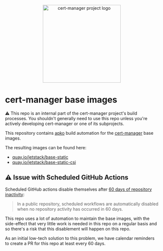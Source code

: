 <p align="center">
  <img src="https://raw.githubusercontent.com/cert-manager/cert-manager/d53c0b9270f8cd90d908460d69502694e1838f5f/logo/logo-small.png" height="256" width="256" alt="cert-manager project logo" />
</p>

# cert-manager base images

⚠️ This repo is an internal part of the cert-manager project's build processes. You shouldn't generally need to use this repo
unless you're actively developing cert-manager or one of its subprojects.

This repository contains [apko](https://apko.dev) build automation for the [cert-manager](https://cert-manager.io) base images.

The resulting images can be found here:

- [quay.io/jetstack/base-static](https://quay.io/repository/jetstack/base-static)
- [quay.io/jetstack/base-static-csi](https://quay.io/repository/jetstack/base-static-csi)

## ⚠️ Issue with Scheduled GitHub Actions

Scheduled GitHub actions disable themselves after [60 days of repository inactivity](https://docs.github.com/en/actions/administering-github-actions/usage-limits-billing-and-administration#disabling-and-enabling-workflows):

> In a public repository, scheduled workflows are automatically disabled when no repository activity has occurred in 60 days.

This repo uses a lot of automation to maintain the base images, with the side-effect that very little work is needed in this repo on a regular basis
and so there's a risk that this disablement will happen on this repo.

As an initial low-tech solution to this problem, we have calendar reminders to create a PR for this repo at least every 60 days.

<!-- Counter to bump for the low tech solution mentioned above: 3 -->
